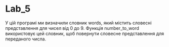 # Lab_5
У цій програмі ми визначили словник words, який містить словесні представлення для чисел від 0 до 9. Функція number_to_word використовує цей словник, щоб повернути словесне представлення для переданого числа.
